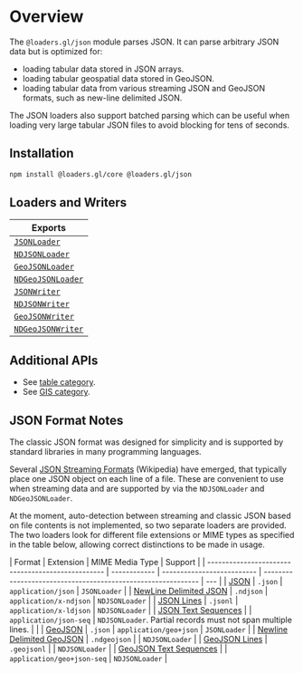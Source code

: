 # Overview

The `@loaders.gl/json` module parses JSON. It can parse arbitrary JSON data but is optimized for:

- loading tabular data stored in JSON arrays.
- loading tabular geospatial data stored in GeoJSON.
- loading tabular data from various streaming JSON and GeoJSON formats, such as new-line delimited JSON.

The JSON loaders also support batched parsing which can be useful when loading very large tabular JSON files
to avoid blocking for tens of seconds.

## Installation

```bash
npm install @loaders.gl/core @loaders.gl/json
```

## Loaders and Writers

| Exports                                                               |
| --------------------------------------------------------------------- |
| [`JSONLoader`](modules/json/docs/api-reference/json-loader)           |
| [`NDJSONLoader`](modules/json/docs/api-reference/ndjson-loader)       |
| [`GeoJSONLoader`](modules/json/docs/api-reference/geojson-loader)     |
| [`NDGeoJSONLoader`](modules/json/docs/api-reference/ndgeojson-loader) |
| [`JSONWriter`](modules/json/docs/api-reference/json-writer)           |
| [`NDJSONWriter`](modules/json/docs/api-reference/ndjson-writer)       |
| [`GeoJSONWriter`](modules/json/docs/api-reference/geojson-writer)     |
| [`NDGeoJSONWriter`](modules/json/docs/api-reference/ndgeojson-writer) |

## Additional APIs

- See [table category](/docs/specifications/category-table).
- See [GIS category](/docs/specifications/category-gis).

## JSON Format Notes

The classic JSON format was designed for simplicity and is supported by standard libraries in many programming languages.

Several [JSON Streaming Formats](https://en.wikipedia.org/wiki/JSON_streaming) (Wikipedia) have emerged, that typically
place one JSON object on each line of a file. These are convenient to use when streaming data and are 
supported by via the `NDJSONLoader` and `NDGeoJSONLoader`.

At the moment, auto-detection between streaming and classic JSON based on file contents 
is not implemented, so two separate loaders are provided. 
The two loaders look for different file extensions or MIME types as specified in the table below, 
allowing correct distinctions to be made in usage.

| Format                                            | Extension    | MIME Media Type            | Support                                                      |
| ------------------------------------------------- | ------------ | -------------------------- | ------------------------------------------------------------ | --- |
| [JSON][format_json]                               | `.json`      | `application/json`         | `JSONLoader`                                               |
| [NewLine Delimited JSON][format_ndjson]           | `.ndjson`    | `application/x-ndjson`     | `NDJSONLoader`                                             |
| [JSON Lines][format_jsonlines]                    | `.jsonl`     | `application/x-ldjson`     | `NDJSONLoader`                                             |
| [JSON Text Sequences][format_json_seq]            |              | `application/json-seq`     | `NDJSONLoader`. Partial records must not span multiple lines. |     |
| [GeoJSON][format_geojson]                         | `.json`      | `application/geo+json`     | `JSONLoader`                                               |
| [Newline Delimited GeoJSON][format_ndgeojson]     | `.ndgeojson` |                            | `NDJSONLoader`                                             |
| [GeoJSON Lines][format_geojson]                   | `.geojsonl`  |                            | `NDJSONLoader`                                             |
| [GeoJSON Text Sequences][format_geojson_text_seq] |              | `application/geo+json-seq` | `NDJSONLoader`                                             |

[format_json]: https://www.json.org/json-en.html
[format_ndjson]: http://ndjson.org/
[format_jsonlines]: http://jsonlines.org/
[format_json_seq]: https://datatracker.ietf.org/doc/html/rfc7464
[format_geojson]: https://geojson.org/
[format_ndgeojson]: https://stevage.github.io/ndgeojson/
[format_geojsonl]: https://www.placemark.io/documentation/geojsonl
[format_geojson_text_seq]: https://datatracker.ietf.org/doc/html/rfc8142
[rfc4288]: https://www.ietf.org/rfc/rfc4288.txt
